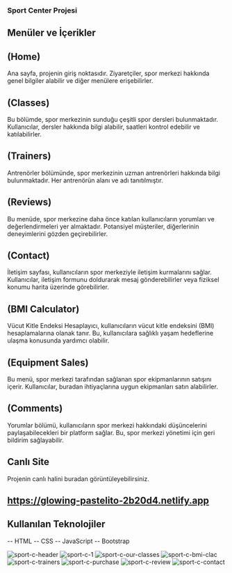 ### Sport Center Projesi
## Menüler ve İçerikler
## (Home)
Ana sayfa, projenin giriş noktasıdır. Ziyaretçiler, spor merkezi hakkında genel bilgiler alabilir ve diğer menülere erişebilirler.

## (Classes)
Bu bölümde, spor merkezinin sunduğu çeşitli spor dersleri bulunmaktadır. Kullanıcılar, dersler hakkında bilgi alabilir, saatleri kontrol edebilir ve katılabilirler.

## (Trainers)
Antrenörler bölümünde, spor merkezinin uzman antrenörleri hakkında bilgi bulunmaktadır. Her antrenörün alanı ve adı tanıtılmıştır.

## (Reviews)
Bu menüde, spor merkezine daha önce katılan kullanıcıların yorumları ve değerlendirmeleri yer almaktadır. Potansiyel müşteriler, diğerlerinin deneyimlerini gözden geçirebilirler.

## (Contact)
İletişim sayfası, kullanıcıların spor merkeziyle iletişim kurmalarını sağlar. Kullanıcılar, iletişim formunu doldurarak mesaj gönderebilirler veya fiziksel konumu harita üzerinde görebilirler.

## (BMI Calculator)
Vücut Kitle Endeksi Hesaplayıcı, kullanıcıların vücut kitle endeksini (BMI) hesaplamalarına olanak tanır. Bu, kullanıcılara sağlıklı yaşam hedeflerine ulaşma konusunda yardımcı olabilir.

## (Equipment Sales)
Bu menü, spor merkezi tarafından sağlanan spor ekipmanlarının satışını içerir. Kullanıcılar, buradan ihtiyaçlarına uygun ekipmanları satın alabilirler.

## (Comments)
Yorumlar bölümü, kullanıcıların spor merkezi hakkındaki düşüncelerini paylaşabilecekleri bir platform sağlar. Bu, spor merkezi yönetimi için geri bildirim sağlayabilir.

## Canlı Site
Projenin canlı halini buradan görüntüleyebilirsiniz.
## https://glowing-pastelito-2b20d4.netlify.app 

## Kullanılan Teknolojiler
-- HTML
-- CSS
-- JavaScript
-- Bootstrap

![sport-c-header](https://github.com/osmankusoglu/sport-center-project/assets/130009555/a974a4b1-77d2-4608-9168-858fd9e64e9a)
![sport-c-1](https://github.com/osmankusoglu/sport-center-project/assets/130009555/469e63c8-2c22-4d7e-8d4c-e2a4f4140539)
![sport-c-our-classes](https://github.com/osmankusoglu/sport-center-project/assets/130009555/babfbca5-d064-4e8d-8458-8916fe845c3a)
![sport-c-bmi-clac](https://github.com/osmankusoglu/sport-center-project/assets/130009555/056f0fef-3a28-44b5-9429-472ad1153b51)
![sport-c-trainers](https://github.com/osmankusoglu/sport-center-project/assets/130009555/7ef41033-668d-4dad-ab5b-e9861c728856)
![sport-c-purchase](https://github.com/osmankusoglu/sport-center-project/assets/130009555/37dfaae3-6b32-4c3a-8b7b-0a24646eba27)
![sport-c-review](https://github.com/osmankusoglu/sport-center-project/assets/130009555/09566ca1-5498-4f4f-8c43-6a9f664fb08c)
![sport-c-contact](https://github.com/osmankusoglu/sport-center-project/assets/130009555/8afc647e-1bd0-44f8-9f00-65515ff71bea)
